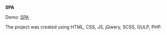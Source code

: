 **SPA**

Demo: [SPA](https://ekahvo.github.io/Spa/)

The project was created using HTML, CSS, JS, jQwery, SCSS, GULP, PHP.

